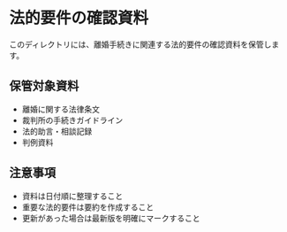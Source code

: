 # 法的要件の確認資料

このディレクトリには、離婚手続きに関連する法的要件の確認資料を保管します。

## 保管対象資料
- 離婚に関する法律条文
- 裁判所の手続きガイドライン
- 法的助言・相談記録
- 判例資料

## 注意事項
- 資料は日付順に整理すること
- 重要な法的要件は要約を作成すること
- 更新があった場合は最新版を明確にマークすること